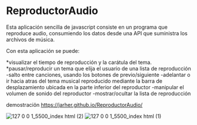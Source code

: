 # ReproductorAudio

Esta aplicación sencilla de javascript consiste en un programa que reproduce audio, consumiendo los datos desde una API que suministra los archivos de música.

Con esta aplicación se puede:

*visualizar el tiempo de reproducción y la carátula del tema.
*pausar/reproducir un tema que elija el usuario de una lista de reproducción
-salto entre canciones, usando los botones de previo/siguiente
-adelantar o ir hacia atras del tema musical reproducido mediante la barra de desplazamiento ubicada en la parte inferior del reproductor
-manipular el volumen de sonido del reproductor
-mostrar/ocultar la lista de reproducción

demostraciön https://jarher.github.io/ReproductorAudio/

![127 0 0 1_5500_index html (2)](https://github.com/jarher/ReproductorAudio/assets/7361853/96219e5d-64a6-424e-ac44-2bf7581eb12e)
![127 0 0 1_5500_index html (1)](https://github.com/jarher/ReproductorAudio/assets/7361853/d726e27a-6ae6-4801-a22e-e7b84c032ee0)
